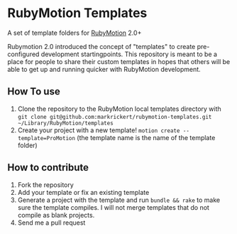 # RubyMotion Templates
A set of template folders for [RubyMotion](http://www.rubymotion.com) 2.0+

Rubymotion 2.0 introduced the concept of "templates" to create pre-configured development startingpoints. This repository is meant to be a place for people to share their custom templates in hopes that others will be able to get up and running quicker with RubyMotion development.

## How To use

1. Clone the repository to the RubyMotion local templates directory with `git clone git@github.com:markrickert/rubymotion-templates.git ~/Library/RubyMotion/templates`
2. Create your project with a new template! `motion create --template=ProMotion` (the template name is the name of the template folder)

## How to contribute

1. Fork the repository
2. Add your template or fix an existing template
3. Generate a project with the template and run `bundle && rake` to make sure the template compiles. I will not merge templates that do not compile as blank projects.
4. Send me a pull request